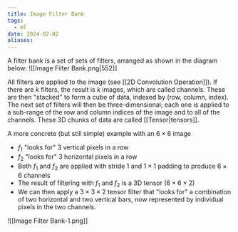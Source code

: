```yaml
---
title: Image Filter Bank
tags:
  - ml
date: 2024-02-02
aliases:
---
```

A filter bank is a set of sets of filters, arranged as shown in the diagram below:
![[Image Filter Bank.png|552]]

All filters are applied to the image (see [[2D Convolution Operation]]). If there are $k$ filters, the result is $k$ images, which are called channels. These are then "stacked" to form a cube of data, indexed by (row, column, index). The next set of filters will then be three-dimensional; each one is applied to a sub-range of the row and column indices of the image and to all of the channels. These 3D chunks of data are called [[Tensor|tensors]].

A more concrete (but still simple) example with an $6 \times 6$ image
- $f_{1}$ "looks for" 3 vertical pixels in a row
- $f_{2}$ "looks for" 3 horizontal pixels in a row
- Both $f_{1}$ and $f_{2}$ are applied with stride $1$ and $1\times 1$ padding to produce $6 \times 6$ channels
- The result of filtering with $f_{1}$ and $f_{2}$ is a 3D tensor ($6\times 6 \times 2$)
- We can then apply a $3 \times 3 \times 2$ tensor filter that "looks for" a combination of two horizontal and two vertical bars, now represented by individual pixels in the two channels.

![[Image Filter Bank-1.png]]